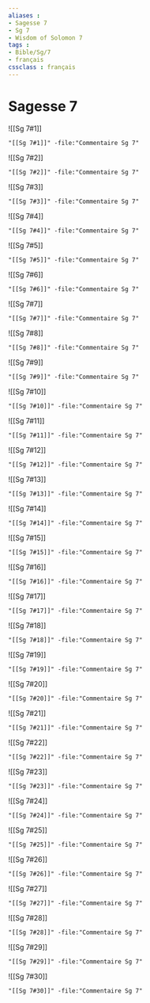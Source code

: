 ```yaml
---
aliases : 
- Sagesse 7
- Sg 7
- Wisdom of Solomon 7
tags : 
- Bible/Sg/7
- français
cssclass : français
---
```


# Sagesse 7

![[Sg 7#1]]

```query
"[[Sg 7#1]]" -file:"Commentaire Sg 7"
```

![[Sg 7#2]]

```query
"[[Sg 7#2]]" -file:"Commentaire Sg 7"
```

![[Sg 7#3]]

```query
"[[Sg 7#3]]" -file:"Commentaire Sg 7"
```

![[Sg 7#4]]

```query
"[[Sg 7#4]]" -file:"Commentaire Sg 7"
```

![[Sg 7#5]]

```query
"[[Sg 7#5]]" -file:"Commentaire Sg 7"
```

![[Sg 7#6]]

```query
"[[Sg 7#6]]" -file:"Commentaire Sg 7"
```

![[Sg 7#7]]

```query
"[[Sg 7#7]]" -file:"Commentaire Sg 7"
```

![[Sg 7#8]]

```query
"[[Sg 7#8]]" -file:"Commentaire Sg 7"
```

![[Sg 7#9]]

```query
"[[Sg 7#9]]" -file:"Commentaire Sg 7"
```

![[Sg 7#10]]

```query
"[[Sg 7#10]]" -file:"Commentaire Sg 7"
```

![[Sg 7#11]]

```query
"[[Sg 7#11]]" -file:"Commentaire Sg 7"
```

![[Sg 7#12]]

```query
"[[Sg 7#12]]" -file:"Commentaire Sg 7"
```

![[Sg 7#13]]

```query
"[[Sg 7#13]]" -file:"Commentaire Sg 7"
```

![[Sg 7#14]]

```query
"[[Sg 7#14]]" -file:"Commentaire Sg 7"
```

![[Sg 7#15]]

```query
"[[Sg 7#15]]" -file:"Commentaire Sg 7"
```

![[Sg 7#16]]

```query
"[[Sg 7#16]]" -file:"Commentaire Sg 7"
```

![[Sg 7#17]]

```query
"[[Sg 7#17]]" -file:"Commentaire Sg 7"
```

![[Sg 7#18]]

```query
"[[Sg 7#18]]" -file:"Commentaire Sg 7"
```

![[Sg 7#19]]

```query
"[[Sg 7#19]]" -file:"Commentaire Sg 7"
```

![[Sg 7#20]]

```query
"[[Sg 7#20]]" -file:"Commentaire Sg 7"
```

![[Sg 7#21]]

```query
"[[Sg 7#21]]" -file:"Commentaire Sg 7"
```

![[Sg 7#22]]

```query
"[[Sg 7#22]]" -file:"Commentaire Sg 7"
```

![[Sg 7#23]]

```query
"[[Sg 7#23]]" -file:"Commentaire Sg 7"
```

![[Sg 7#24]]

```query
"[[Sg 7#24]]" -file:"Commentaire Sg 7"
```

![[Sg 7#25]]

```query
"[[Sg 7#25]]" -file:"Commentaire Sg 7"
```

![[Sg 7#26]]

```query
"[[Sg 7#26]]" -file:"Commentaire Sg 7"
```

![[Sg 7#27]]

```query
"[[Sg 7#27]]" -file:"Commentaire Sg 7"
```

![[Sg 7#28]]

```query
"[[Sg 7#28]]" -file:"Commentaire Sg 7"
```

![[Sg 7#29]]

```query
"[[Sg 7#29]]" -file:"Commentaire Sg 7"
```

![[Sg 7#30]]

```query
"[[Sg 7#30]]" -file:"Commentaire Sg 7"
```

